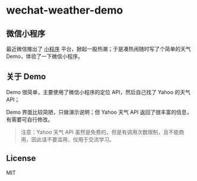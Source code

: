 # wechat-weather-demo

## 微信小程序
最近微信推出了 [小程序](https://mp.weixin.qq.com/debug/wxadoc/dev/index.html) 平台，掀起一股热潮；于是凑热闹随时写了个简单的天气 Demo，体验了一下微信小程序。

## 关于 Demo
Demo 很简单，主要使用了微信小程序的定位 API，然后自己找了 Yahoo 的天气 API；

Demo 界面比较简陋，只做演示说明；但 Yahoo 天气 API 返回了很丰富的信息，有需要可自行修改。

> 注意：Yahoo 天气 API 虽然是免费的，但是有调用次数限制，且不能商用，因此请不要滥用，仅用于交流学习。

## License
MIT